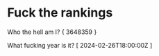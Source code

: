 # Fuck the rankings

Who the hell am I?
{ 3648359 }

What fucking year is it?
[ 2024-02-26T18:00:00Z ]
